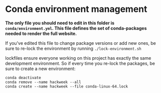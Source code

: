 # Conda environment management

**The only file you should need to edit in this folder is `conda/environment.yml`. This file defines the set of conda-packages needed to render the full website.**

If you've edited this file to change package versions or add new ones, be sure to re-lock the environment by running `./lock-environment.sh`

lockfiles ensure everyone working on this project has exactly the same development environment. So if every time you re-lock the packages, be sure to create a new environment:

```
conda deactivate
conda remove --name hackweek --all
conda create --name hackweek --file conda-linux-64.lock
```
